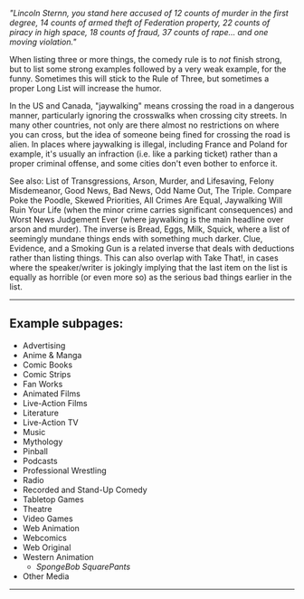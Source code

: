 _"Lincoln Sternn, you stand here accused of 12 counts of murder in the first degree, 14 counts of armed theft of Federation property, 22 counts of piracy in high space, 18 counts of fraud, 37 counts of rape... and one moving violation."_

When listing three or more things, the comedy rule is to _not_ finish strong, but to list some strong examples followed by a very weak example, for the funny. Sometimes this will stick to the Rule of Three, but sometimes a proper Long List will increase the humor.

In the US and Canada, "jaywalking" means crossing the road in a dangerous manner, particularly ignoring the crosswalks when crossing city streets. In many other countries, not only are there almost no restrictions on where you can cross, but the idea of someone being fined for crossing the road is alien. In places where jaywalking is illegal, including France and Poland for example, it's usually an infraction (i.e. like a parking ticket) rather than a proper criminal offense, and some cities don't even bother to enforce it.

See also: List of Transgressions, Arson, Murder, and Lifesaving, Felony Misdemeanor, Good News, Bad News, Odd Name Out, The Triple. Compare Poke the Poodle, Skewed Priorities, All Crimes Are Equal, Jaywalking Will Ruin Your Life (when the minor crime carries significant consequences) and Worst News Judgement Ever (where jaywalking is the main headline over arson and murder). The inverse is Bread, Eggs, Milk, Squick, where a list of seemingly mundane things ends with something much darker. Clue, Evidence, and a Smoking Gun is a related inverse that deals with deductions rather than listing things. This can also overlap with Take That!, in cases where the speaker/writer is jokingly implying that the last item on the list is equally as horrible (or even more so) as the serious bad things earlier in the list.

___

## Example subpages:

-   Advertising
-   Anime & Manga
-   Comic Books
-   Comic Strips
-   Fan Works
-   Animated Films
-   Live-Action Films
-   Literature
-   Live-Action TV
-   Music
-   Mythology
-   Pinball
-   Podcasts
-   Professional Wrestling
-   Radio
-   Recorded and Stand-Up Comedy
-   Tabletop Games
-   Theatre
-   Video Games
-   Web Animation
-   Webcomics
-   Web Original
-   Western Animation
    -   _SpongeBob SquarePants_
-   Other Media

___